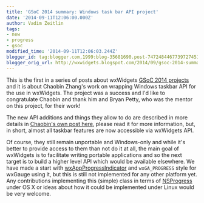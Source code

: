 ```yaml
---
title: 'GSoC 2014 summary: Windows task bar API project'
date: '2014-09-11T12:06:00.000Z'
author: Vadim Zeitlin
tags:
- new
- progress
- gsoc
modified_time: '2014-09-11T12:06:03.244Z'
blogger_id: tag:blogger.com,1999:blog-35681690.post-7472484467739727451
blogger_orig_url: http://wxwidgets.blogspot.com/2014/09/gsoc-2014-summary-windows-task-bar-api.html
---
```


This is the first in a series of posts about wxWidgets [GSoC 2014 projects] and
it is about Chaobin Zhang's work on wrapping Windows taskbar API for the use in
wxWidgets. The project was a success and I'd like to congratulate Chaobin and
thank him and Bryan Petty, who was the mentor on this project, for their work!

The new API additions and things they allow to do are described in more details
in [Chaobin's own post here], please read it for more information, but, in
short, almost all taskbar features are now accessible via wxWidgets API.

Of course, they still remain unportable and Windows-only and while it's better
to provide access to them than not do it at all, the main goal of wxWidgets is
to facilitate writing portable applications and so the next target is to build a
higher level API which would be available elsewhere. We have made a start with
[wxAppProgressIndicator] and `wxGA_PROGRESS` style for wxGauge using it, but
this is still not implemented for any other platform yet. Any contributions
implementing this (simple) class in terms of [NSProgress] under OS X or ideas
about how it could be implemented under Linux would be very welcome.

[GSoC 2014 projects]: /blog/2014/04/accepted-gsoc-2014-projects-announced/
[Chaobin's own post here]: https://github.com/zhchbin/wxWidgets/wiki/SOC2014_TASKBAR
[wxAppProgressIndicator]: http://docs.wxwidgets.org/trunk/classwx_app_progress_indicator.html
[NSProgress]: https://developer.apple.com/library/mac/documentation/Foundation/Reference/NSProgress_Class/Reference/Reference.html
